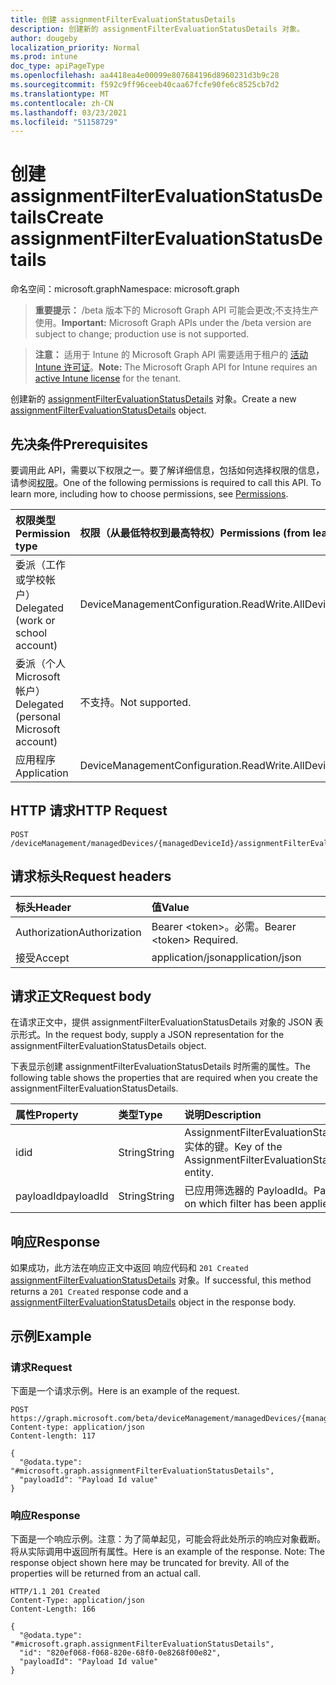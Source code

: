 ```yaml
---
title: 创建 assignmentFilterEvaluationStatusDetails
description: 创建新的 assignmentFilterEvaluationStatusDetails 对象。
author: dougeby
localization_priority: Normal
ms.prod: intune
doc_type: apiPageType
ms.openlocfilehash: aa4418ea4e00099e807684196d8960231d3b9c28
ms.sourcegitcommit: f592c9ff96ceeb40caa67fcfe90fe6c8525cb7d2
ms.translationtype: MT
ms.contentlocale: zh-CN
ms.lasthandoff: 03/23/2021
ms.locfileid: "51158729"
---
```

# <a name="create-assignmentfilterevaluationstatusdetails"></a><span data-ttu-id="b18e4-103">创建 assignmentFilterEvaluationStatusDetails</span><span class="sxs-lookup"><span data-stu-id="b18e4-103">Create assignmentFilterEvaluationStatusDetails</span></span>

<span data-ttu-id="b18e4-104">命名空间：microsoft.graph</span><span class="sxs-lookup"><span data-stu-id="b18e4-104">Namespace: microsoft.graph</span></span>

> <span data-ttu-id="b18e4-105">**重要提示：** /beta 版本下的 Microsoft Graph API 可能会更改;不支持生产使用。</span><span class="sxs-lookup"><span data-stu-id="b18e4-105">**Important:** Microsoft Graph APIs under the /beta version are subject to change; production use is not supported.</span></span>

> <span data-ttu-id="b18e4-106">**注意：** 适用于 Intune 的 Microsoft Graph API 需要适用于租户的 [活动 Intune 许可证](https://go.microsoft.com/fwlink/?linkid=839381)。</span><span class="sxs-lookup"><span data-stu-id="b18e4-106">**Note:** The Microsoft Graph API for Intune requires an [active Intune license](https://go.microsoft.com/fwlink/?linkid=839381) for the tenant.</span></span>

<span data-ttu-id="b18e4-107">创建新的 [assignmentFilterEvaluationStatusDetails](../resources/intune-policyset-assignmentfilterevaluationstatusdetails.md) 对象。</span><span class="sxs-lookup"><span data-stu-id="b18e4-107">Create a new [assignmentFilterEvaluationStatusDetails](../resources/intune-policyset-assignmentfilterevaluationstatusdetails.md) object.</span></span>

## <a name="prerequisites"></a><span data-ttu-id="b18e4-108">先决条件</span><span class="sxs-lookup"><span data-stu-id="b18e4-108">Prerequisites</span></span>
<span data-ttu-id="b18e4-p101">要调用此 API，需要以下权限之一。要了解详细信息，包括如何选择权限的信息，请参阅[权限](/graph/permissions-reference)。</span><span class="sxs-lookup"><span data-stu-id="b18e4-p101">One of the following permissions is required to call this API. To learn more, including how to choose permissions, see [Permissions](/graph/permissions-reference).</span></span>

|<span data-ttu-id="b18e4-111">权限类型</span><span class="sxs-lookup"><span data-stu-id="b18e4-111">Permission type</span></span>|<span data-ttu-id="b18e4-112">权限（从最低特权到最高特权）</span><span class="sxs-lookup"><span data-stu-id="b18e4-112">Permissions (from least to most privileged)</span></span>|
|:---|:---|
|<span data-ttu-id="b18e4-113">委派（工作或学校帐户）</span><span class="sxs-lookup"><span data-stu-id="b18e4-113">Delegated (work or school account)</span></span>|<span data-ttu-id="b18e4-114">DeviceManagementConfiguration.ReadWrite.All</span><span class="sxs-lookup"><span data-stu-id="b18e4-114">DeviceManagementConfiguration.ReadWrite.All</span></span>|
|<span data-ttu-id="b18e4-115">委派（个人 Microsoft 帐户）</span><span class="sxs-lookup"><span data-stu-id="b18e4-115">Delegated (personal Microsoft account)</span></span>|<span data-ttu-id="b18e4-116">不支持。</span><span class="sxs-lookup"><span data-stu-id="b18e4-116">Not supported.</span></span>|
|<span data-ttu-id="b18e4-117">应用程序</span><span class="sxs-lookup"><span data-stu-id="b18e4-117">Application</span></span>|<span data-ttu-id="b18e4-118">DeviceManagementConfiguration.ReadWrite.All</span><span class="sxs-lookup"><span data-stu-id="b18e4-118">DeviceManagementConfiguration.ReadWrite.All</span></span>|

## <a name="http-request"></a><span data-ttu-id="b18e4-119">HTTP 请求</span><span class="sxs-lookup"><span data-stu-id="b18e4-119">HTTP Request</span></span>
<!-- {
  "blockType": "ignored"
}
-->
``` http
POST /deviceManagement/managedDevices/{managedDeviceId}/assignmentFilterEvaluationStatusDetails
```

## <a name="request-headers"></a><span data-ttu-id="b18e4-120">请求标头</span><span class="sxs-lookup"><span data-stu-id="b18e4-120">Request headers</span></span>
|<span data-ttu-id="b18e4-121">标头</span><span class="sxs-lookup"><span data-stu-id="b18e4-121">Header</span></span>|<span data-ttu-id="b18e4-122">值</span><span class="sxs-lookup"><span data-stu-id="b18e4-122">Value</span></span>|
|:---|:---|
|<span data-ttu-id="b18e4-123">Authorization</span><span class="sxs-lookup"><span data-stu-id="b18e4-123">Authorization</span></span>|<span data-ttu-id="b18e4-124">Bearer &lt;token&gt;。必需。</span><span class="sxs-lookup"><span data-stu-id="b18e4-124">Bearer &lt;token&gt; Required.</span></span>|
|<span data-ttu-id="b18e4-125">接受</span><span class="sxs-lookup"><span data-stu-id="b18e4-125">Accept</span></span>|<span data-ttu-id="b18e4-126">application/json</span><span class="sxs-lookup"><span data-stu-id="b18e4-126">application/json</span></span>|

## <a name="request-body"></a><span data-ttu-id="b18e4-127">请求正文</span><span class="sxs-lookup"><span data-stu-id="b18e4-127">Request body</span></span>
<span data-ttu-id="b18e4-128">在请求正文中，提供 assignmentFilterEvaluationStatusDetails 对象的 JSON 表示形式。</span><span class="sxs-lookup"><span data-stu-id="b18e4-128">In the request body, supply a JSON representation for the assignmentFilterEvaluationStatusDetails object.</span></span>

<span data-ttu-id="b18e4-129">下表显示创建 assignmentFilterEvaluationStatusDetails 时所需的属性。</span><span class="sxs-lookup"><span data-stu-id="b18e4-129">The following table shows the properties that are required when you create the assignmentFilterEvaluationStatusDetails.</span></span>

|<span data-ttu-id="b18e4-130">属性</span><span class="sxs-lookup"><span data-stu-id="b18e4-130">Property</span></span>|<span data-ttu-id="b18e4-131">类型</span><span class="sxs-lookup"><span data-stu-id="b18e4-131">Type</span></span>|<span data-ttu-id="b18e4-132">说明</span><span class="sxs-lookup"><span data-stu-id="b18e4-132">Description</span></span>|
|:---|:---|:---|
|<span data-ttu-id="b18e4-133">id</span><span class="sxs-lookup"><span data-stu-id="b18e4-133">id</span></span>|<span data-ttu-id="b18e4-134">String</span><span class="sxs-lookup"><span data-stu-id="b18e4-134">String</span></span>|<span data-ttu-id="b18e4-135">AssignmentFilterEvaluationStatusDetails 实体的键。</span><span class="sxs-lookup"><span data-stu-id="b18e4-135">Key of the AssignmentFilterEvaluationStatusDetails entity.</span></span>|
|<span data-ttu-id="b18e4-136">payloadId</span><span class="sxs-lookup"><span data-stu-id="b18e4-136">payloadId</span></span>|<span data-ttu-id="b18e4-137">String</span><span class="sxs-lookup"><span data-stu-id="b18e4-137">String</span></span>|<span data-ttu-id="b18e4-138">已应用筛选器的 PayloadId。</span><span class="sxs-lookup"><span data-stu-id="b18e4-138">PayloadId on which filter has been applied.</span></span>|



## <a name="response"></a><span data-ttu-id="b18e4-139">响应</span><span class="sxs-lookup"><span data-stu-id="b18e4-139">Response</span></span>
<span data-ttu-id="b18e4-140">如果成功，此方法在响应正文中返回 响应代码和 `201 Created` [assignmentFilterEvaluationStatusDetails](../resources/intune-policyset-assignmentfilterevaluationstatusdetails.md) 对象。</span><span class="sxs-lookup"><span data-stu-id="b18e4-140">If successful, this method returns a `201 Created` response code and a [assignmentFilterEvaluationStatusDetails](../resources/intune-policyset-assignmentfilterevaluationstatusdetails.md) object in the response body.</span></span>

## <a name="example"></a><span data-ttu-id="b18e4-141">示例</span><span class="sxs-lookup"><span data-stu-id="b18e4-141">Example</span></span>

### <a name="request"></a><span data-ttu-id="b18e4-142">请求</span><span class="sxs-lookup"><span data-stu-id="b18e4-142">Request</span></span>
<span data-ttu-id="b18e4-143">下面是一个请求示例。</span><span class="sxs-lookup"><span data-stu-id="b18e4-143">Here is an example of the request.</span></span>
``` http
POST https://graph.microsoft.com/beta/deviceManagement/managedDevices/{managedDeviceId}/assignmentFilterEvaluationStatusDetails
Content-type: application/json
Content-length: 117

{
  "@odata.type": "#microsoft.graph.assignmentFilterEvaluationStatusDetails",
  "payloadId": "Payload Id value"
}
```

### <a name="response"></a><span data-ttu-id="b18e4-144">响应</span><span class="sxs-lookup"><span data-stu-id="b18e4-144">Response</span></span>
<span data-ttu-id="b18e4-p102">下面是一个响应示例。注意：为了简单起见，可能会将此处所示的响应对象截断。将从实际调用中返回所有属性。</span><span class="sxs-lookup"><span data-stu-id="b18e4-p102">Here is an example of the response. Note: The response object shown here may be truncated for brevity. All of the properties will be returned from an actual call.</span></span>
``` http
HTTP/1.1 201 Created
Content-Type: application/json
Content-Length: 166

{
  "@odata.type": "#microsoft.graph.assignmentFilterEvaluationStatusDetails",
  "id": "820ef068-f068-820e-68f0-0e8268f00e82",
  "payloadId": "Payload Id value"
}
```





